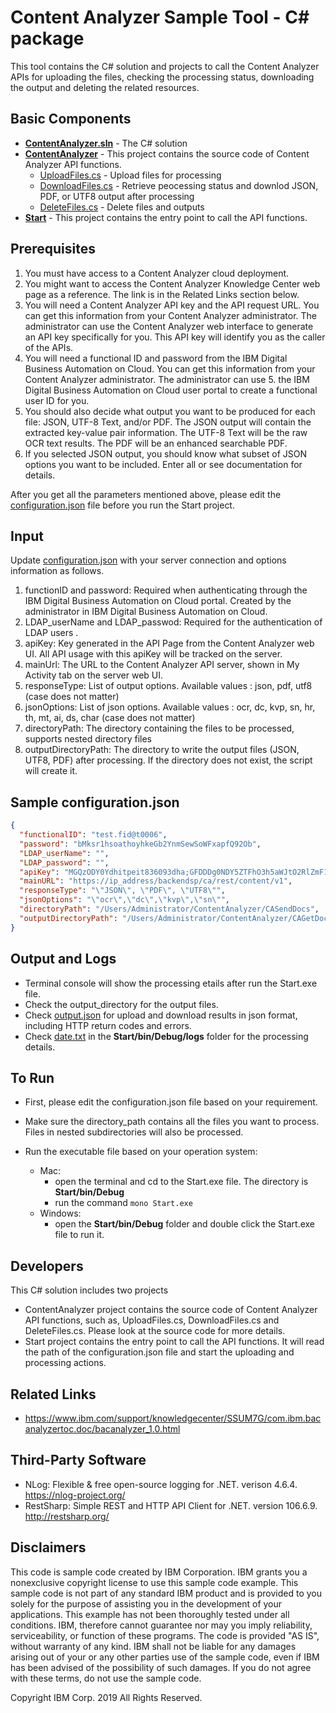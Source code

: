 # Content Analyzer Sample Tool - C# package

This tool contains the C# solution and projects to call the Content Analyzer APIs for uploading the files, checking the processing status, downloading the output and deleting the related resources.

## Basic Components
+ [**ContentAnalyzer.sln**](ContentAnalyzer.sln) - The C# solution
+ [**ContentAnalyzer**](ContentAnalyzer) - This project contains the source code of Content Analyzer API functions.
  - [UploadFiles.cs](ContentAnalyzer/UploadFiles.cs) - Upload files for processing
  - [DownloadFiles.cs](ContentAnalyzer/DownloadFiles.cs) - Retrieve peocessing status and downlod JSON, PDF, or UTF8 output after processing
  - [DeleteFiles.cs](ContentAnalyzer/DeleteFiles.cs) - Delete files and outputs
+ [**Start**](Start) - This project contains the entry point to call the API functions.

## Prerequisites
1. You must have access to a Content Analyzer cloud deployment.
2. You might want to access the Content Analyzer Knowledge Center web page as a reference. The link is in the Related Links section below.
3. You will need a Content Analyzer API key and the API request URL. You can get this information from your Content Analyzer administrator. The administrator can use the Content Analyzer web interface to generate an API key specifically for you. This API key will identify you as the caller of the APIs.
4. You will need a functional ID and password from the IBM Digital Business Automation on Cloud. You can get this information from your Content Analyzer administrator. The administrator can use 5. the IBM Digital Business Automation on Cloud user portal to create a functional user ID for you.
5. You should also decide what output you want to be produced for each file: JSON, UTF-8 Text, and/or PDF. The JSON output will contain the extracted key-value pair information. The UTF-8 Text will be the raw OCR text results. The PDF will be an enhanced searchable PDF.
6. If you selected JSON output, you should know what subset of JSON options you want to be included. Enter all or see documentation for details.

After you get all the parameters mentioned above, please edit the [configuration.json](configuration.json) file before you run the Start project.

## Input
Update [configuration.json](configuration.json) with your server connection and options information as follows.
1. functionID and password: Required when authenticating through the IBM Digital Business Automation on Cloud portal. Created by the administrator in IBM Digital Business Automation on Cloud.
2. LDAP_userName and LDAP_passwod: Required for the authentication of LDAP users  .
3. apiKey: Key generated in the API Page from the Content Analyzer web UI. All API usage with this apiKey will be tracked on the server.
4. mainUrl: The URL to the Content Analyzer API server, shown in My Activity tab on the server web UI.
5. responseType: List of output options. Available values : json, pdf, utf8 (case does not matter)
6. jsonOptions: List of json options. Available values : ocr, dc, kvp, sn, hr, th, mt, ai, ds, char (case does not matter)
7. directoryPath: The directory containing the files to be processed, supports nested directory files
8. outputDirectoryPath: The directory to write the output files (JSON, UTF8, PDF) after processing. If the directory does not exist, the script will create it.

## Sample configuration.json
```json
{
  "functionalID": "test.fid@t0006",
  "password": "bMksr1hsoathoyhkeGb2YnmSewSoWFxapfQ92Ob",
  "LDAP_userName": "",
  "LDAP_password": "",
  "apiKey": "MGQzODY0Ydhitpeit836093dha;GFDDDg0NDY5ZTFhO3h5aWJtO2RlZmF1bHQ=",
  "mainURL": "https://ip_address/backendsp/ca/rest/content/v1",
  "responseType": "\"JSON\", \"PDF\", \"UTF8\"",
  "jsonOptions": "\"ocr\",\"dc\",\"kvp\",\"sn\"",
  "directoryPath": "/Users/Administrator/ContentAnalyzer/CASendDocs",
  "outputDirectoryPath": "/Users/Administrator/ContentAnalyzer/CAGetDocs"
}
```

## Output and Logs
- Terminal console will show the processing etails after run the Start.exe file.
- Check the output_directory for the output files.
- Check [output.json](output.json) for upload and download results in json format, including HTTP return codes and errors.
- Check [date.txt](Start/bin/Debug/logs/) in the **Start/bin/Debug/logs** folder for the processing details.

## To Run
- First, please edit the configuration.json file based on your requirement.

- Make sure the directory_path contains all the files you want to process. Files in nested subdirectories will also be processed.

- Run the executable file based on your operation system:
  - Mac: 
    - open the terminal and cd to the Start.exe file. The directory is **Start/bin/Debug**
    - run the command `mono Start.exe`
  - Windows:
    - open the **Start/bin/Debug** folder and double click the Start.exe file to run it.

## Developers
This C# solution includes two projects
- ContentAnalyzer project contains the source code of Content Analyzer API functions, such as, UploadFiles.cs, DownloadFiles.cs and DeleteFiles.cs. Please look at the source code for more details. 
- Start project contains the entry point to call the API functions. It will read the path of the configuration.json file and start the uploading and processing actions.

## Related Links
+ https://www.ibm.com/support/knowledgecenter/SSUM7G/com.ibm.bacanalyzertoc.doc/bacanalyzer_1.0.html

## Third-Party Software
- NLog: Flexible & free open-source logging for .NET. verison 4.6.4. https://nlog-project.org/
- RestSharp: Simple REST and HTTP API Client for .NET. version 106.6.9. http://restsharp.org/
## Disclaimers
This code is sample code created by IBM Corporation. IBM grants you a nonexclusive copyright license to use this sample code example. This sample code is not part of any standard IBM product and is provided to you solely for the purpose of assisting you in the development of your applications. This example has not been thoroughly tested under all conditions. IBM, therefore cannot guarantee nor may you imply reliability, serviceability, or function of these programs. The code is provided "AS IS", without warranty of any kind. IBM shall not be liable for any damages arising out of your or any other parties use of the sample code, even if IBM has been advised of the possibility of such damages. If you do not agree with these terms, do not use the sample code.

Copyright IBM Corp. 2019 All Rights Reserved.
